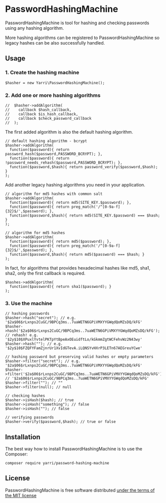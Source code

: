 PasswordHashingMachine
======================

PasswordHashingMachine is tool for hashing and checking passwords using any hashing algorithm.

More hashing algorithms can be registered to PasswordHashingMachine so legacy hashes can be also successfully handled.

Usage
-----

### 1. Create the hashing machine

    $hasher = new Yarri\PasswordHashingMachine();

### 2. Add one or more hashing algorithms

    //  $hasher->addAlgorithm(
    //    callback $hash_callback,
    //    callback $is_hash_callback,
    //    callback $check_password_callback
    //  );

The first added algorithm is also the default hashing algorithm.

    // default hashing algorithm - bcrypt
    $hasher->addAlgorithm(
      function($password){ return password_hash($password,PASSWORD_BCRYPT); },
      function($password){ return !password_needs_rehash($password,PASSWORD_BCRYPT); },
      function($password,$hash){ return password_verify($password,$hash); }
    );

Add another legacy hashing algorithms you need in your application.

    // algorithm for md5 hashes with common salt
    $hasher->addAlgorithm(
      function($password){ return md5(SITE_KEY.$password); },
      function($password){ return preg_match('/^[0-9a-f]{32}$/',$password); },
      function($password,$hash){ return md5(SITE_KEY.$password) === $hash; }
    );

    // algorithm for md5 hashes
    $hasher->addAlgorithm(
      function($password){ return md5($password); },
      function($password){ return preg_match('/^[0-9a-f]{32}$/',$password); },
      function($password,$hash){ return md5($password) === $hash; }
    );

In fact, for algorithms that provides hexadecimal hashes like md5, sha1, sha2, only the first callback is required.

    $hashes->addAlgorithm(
      function($password){ return sha1($password); }
    );

### 3. Use the machine

    // hashing passwords
    $hasher->hash("secret"); // e.g. '$2a$06$rLxnps2CuGC/9BPCq3ms..7uaWETN6GPiVMXYYGWqdQoMZsDQ/kFG'
    $hasher->hash('$2a$06$rLxnps2CuGC/9BPCq3ms..7uaWETN6GPiVMXYYGWqdQoMZsDQ/kFG'); // rehash! e.g. '$2y$10$XPuxlYvtelPKTpYtBpeAxOEuidftLo/kGkmmZgtWCFehvWz2N43wy'
    $hasher->hash(""); // e.g. '$2y$10$FZQFYFamZjnrUr1XvIdGTevA.iLQNSYvHXrP3LETn67AEGreuYCwe'

    // hashing password but preserving valid hashes or empty parameters
    $hasher->filter("secret"); // e.g. '$2a$06$rLxnps2CuGC/9BPCq3ms..7uaWETN6GPiVMXYYGWqdQoMZsDQ/kFG'
    $hasher->filter('$2a$06$rLxnps2CuGC/9BPCq3ms..7uaWETN6GPiVMXYYGWqdQoMZsDQ/kFG'); // '$2a$06$rLxnps2CuGC/9BPCq3ms..7uaWETN6GPiVMXYYGWqdQoMZsDQ/kFG'
    $hasher->filter(""); // ""
    $hasher->filter(null); // null

    // checking hashes
    $hasher->isHash($hash); // true
    $hasher->isHash("something"); // false
    $hasher->isHash(""); // false

    // verifying passwords
    $hasher->verify($password,$hash); // true or false

Installation
------------

The best way how to install PasswordHashingMachine is to use the Composer:

    composer require yarri/password-hashing-machine

License
-------

PasswordHashingMachine is free software distributed [under the terms of the MIT license](http://www.opensource.org/licenses/mit-license)


[//]: # ( vim: set ts=2 et: )
